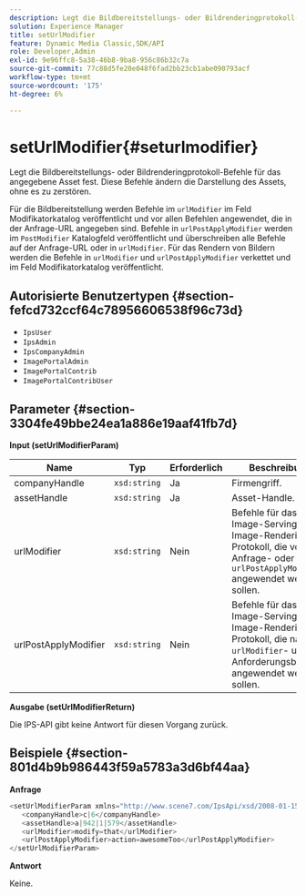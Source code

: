 ```yaml
---
description: Legt die Bildbereitstellungs- oder Bildrenderingprotokoll-Befehle für das angegebene Asset fest. Diese Befehle ändern die Darstellung des Assets, ohne es zu zerstören.
solution: Experience Manager
title: setUrlModifier
feature: Dynamic Media Classic,SDK/API
role: Developer,Admin
exl-id: 9e96ffc8-5a38-46b8-9ba8-956c86b32c7a
source-git-commit: 77c88d5fe20e048f6fad2bb23cb1abe090793acf
workflow-type: tm+mt
source-wordcount: '175'
ht-degree: 6%

---
```


# setUrlModifier{#seturlmodifier}

Legt die Bildbereitstellungs- oder Bildrenderingprotokoll-Befehle für das angegebene Asset fest. Diese Befehle ändern die Darstellung des Assets, ohne es zu zerstören.

Für die Bildbereitstellung werden Befehle im `urlModifier` im Feld Modifikatorkatalog veröffentlicht und vor allen Befehlen angewendet, die in der Anfrage-URL angegeben sind. Befehle in `urlPostApplyModifier` werden im `PostModifier` Katalogfeld veröffentlicht und überschreiben alle Befehle auf der Anfrage-URL oder in `urlModifier`. Für das Rendern von Bildern werden die Befehle in `urlModifier` und `urlPostApplyModifier` verkettet und im Feld Modifikatorkatalog veröffentlicht.

## Autorisierte Benutzertypen {#section-fefcd732ccf64c78956606538f96c73d}

* `IpsUser`
* `IpsAdmin`
* `IpsCompanyAdmin`
* `ImagePortalAdmin`
* `ImagePortalContrib`
* `ImagePortalContribUser`

## Parameter {#section-3304fe49bbe24ea1a886e19aaf41fb7d}

**Input (setUrlModifierParam)**

| Name | Typ | Erforderlich | Beschreibung |
|---|---|---|---|
| companyHandle | `xsd:string` | Ja | Firmengriff. |
| assetHandle | `xsd:string` | Ja | Asset-Handle. |
| urlModifier | `xsd:string` | Nein | Befehle für das Image-Serving- oder Image-Rendering-Protokoll, die vor Anfrage- oder `urlPostApplyModifier` angewendet werden sollen. |
| urlPostApplyModifier | `xsd:string` | Nein | Befehle für das Image-Serving- oder Image-Rendering-Protokoll, die nach `urlModifier`- und Anforderungsbefehlen angewendet werden sollen. |

**Ausgabe (setUrlModifierReturn)**

Die IPS-API gibt keine Antwort für diesen Vorgang zurück.

## Beispiele {#section-801d4b9b986443f59a5783a3d6bf44aa}

**Anfrage**

```java
<setUrlModifierParam xmlns="http://www.scene7.com/IpsApi/xsd/2008-01-15">
   <companyHandle>c|6</companyHandle>
   <assetHandle>a|942|1|579</assetHandle>
   <urlModifier>modify=that</urlModifier>
   <urlPostApplyModifier>action=awesomeToo</urlPostApplyModifier>
</setUrlModifierParam>
```

**Antwort**

Keine.
